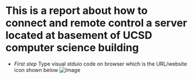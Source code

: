 # This is a report about how to connect and remote control a server located at basement of UCSD computer science building




* _First step_ Type visual stduio code on browser which is the URL/website icon shown below
![Image](https://tengfonglee.github.io/cse15l-lab-reports/1.png)
